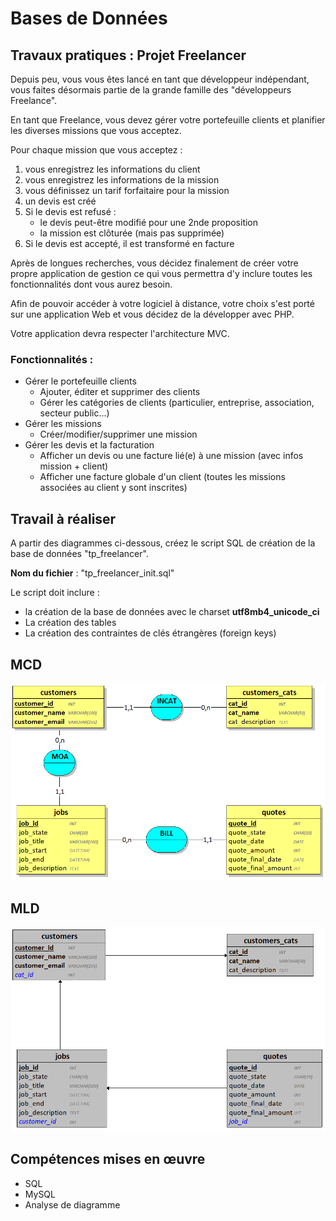 # Bases de Données

## Travaux pratiques : Projet Freelancer

Depuis peu, vous vous êtes lancé en tant que développeur indépendant, vous faites désormais partie de la grande famille des "développeurs Freelance".

En tant que Freelance, vous devez gérer votre portefeuille clients et planifier les diverses missions que vous acceptez.

Pour chaque mission que vous acceptez : 
1. vous enregistrez les informations du client
2. vous enregistrez les informations de la mission
3. vous définissez un tarif forfaitaire pour la mission
4. un devis est créé
5. Si le devis est refusé :
    - le devis peut-être modifié pour une 2nde proposition
    - la mission est clôturée (mais pas supprimée)
5. Si le devis est accepté, il est transformé en facture



Après de longues recherches, vous décidez finalement de créer votre propre application de gestion ce qui vous permettra d'y inclure toutes les fonctionnalités dont vous aurez besoin.

Afin de pouvoir accéder à votre logiciel à distance, votre choix s'est porté sur une application Web et vous décidez de la développer avec PHP. 

Votre application devra respecter l'architecture MVC.


### Fonctionnalités :

- Gérer le portefeuille clients
    - Ajouter, éditer et supprimer des clients
    - Gérer les catégories de clients (particulier, entreprise, association, secteur public...)
- Gérer les missions
    - Créer/modifier/supprimer une mission
- Gérer les devis et la facturation
    - Afficher un devis ou une facture lié(e) à une mission (avec infos mission + client)
    - Afficher une facture globale d'un client (toutes les missions associées au client y sont inscrites)





## Travail à réaliser 

A partir des diagrammes ci-dessous, créez le script SQL de création de la base de données "tp_freelancer".

**Nom du fichier** :  "tp_freelancer_init.sql"

Le script doit inclure :

- la création de la base de données avec le charset **utf8mb4_unicode_ci**
- La création des tables
- La création des contraintes de clés étrangères (foreign keys)





## MCD

![MCD](TP_Freelancer_MCD.png)





## MLD

![MCD](TP_Freelancer_MLD.png)






## Compétences mises en œuvre

- SQL
- MySQL
- Analyse de diagramme
